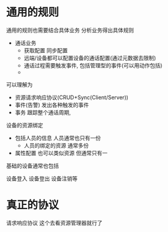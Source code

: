 # 通用的规则

通用的规则也需要结合具体业务
分析业务得出具体规则


- 通话业务
  - 获取配置 同步配置
  - 远端/设备都可以配置设备的通话配置(通过元数据去限制)
  - 通话过程需要触发事件, 包括管理型的事件(可以用动作包括)
  - 
可以理解为
- 资源请求响应协议(CRUD+Sync(Client/Server))
- 事件(告警) 发出各种触发的事件 
- 事务 跟踪整个通话周期,


设备的资源绑定
- 包括人员的信息 人员通常也只有一份
  - 人员的绑定的资源 通常多份
- 属性配置 也可以类似资源 但通常只有一



基础的设备通常也包括

设备登入 设备登出 设备注销等


# 真正的协议

请求响应协议 这个去看资源管理器就行了
